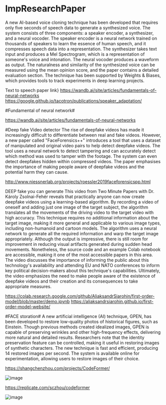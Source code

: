 # ImpResearchPaper

A new AI-based voice cloning technique has been developed that requires only five seconds of speech data to generate a synthesized voice. The system consists of three components: a speaker encoder, a synthesizer, and a neural vocoder. The speaker encoder is a neural network trained on thousands of speakers to learn the essence of human speech, and it compresses speech data into a representation. The synthesizer takes text input and produces a Mel Spectrogram, which is a representation of someone's voice and intonation. The neural vocoder produces a waveform as output. The naturalness and similarity of the synthesized voice can be measured using the mean opinion score, and the paper contains a detailed evaluation section. The technique has been supported by Weights & Biases, which provides tools to track experiments in deep learning projects.

Text to speech paper link}
https://wandb.ai/site/articles/fundamentals-of-neural-networks
https://google.github.io/tacotron/publications/speaker_adaptation/



#Fundamental of neural network#

https://wandb.ai/site/articles/fundamentals-of-neural-networks


#Deep fake Video detector
The rise of deepfake videos has made it increasingly difficult to differentiate between real and fake videos. However, a new paper called "FaceForensics++" introduces a tool that uses a dataset of manipulated and original video pairs to help detect deepfake videos. The tool uses a neural network to detect tampering and can accurately detect which method was used to tamper with the footage. The system can even detect deepfakes hidden within compressed videos. The paper emphasises the importance of making people aware of deepfake videos and the potential harm they can cause.

http://www.niessnerlab.org/projects/roessler2019faceforensicspp.html


DEEP fake you can generate 
This video from Two Minute Papers with Dr. Károly Zsolnai-Fehér reveals that practically anyone can now create deepfake videos using a learning-based algorithm. By recording a video of oneself and adding just one image of the target subject, the algorithm translates all the movements of the driving video to the target video with high accuracy. This technique requires no additional information about the target image, making it more general and applicable to various image types, including non-humanoid and cartoon models. The algorithm uses a neural network to generate all the required information and warp the target image appropriately. Although the output is impressive, there is still room for improvement in reducing visual artifacts generated during sudden head movements. Nonetheless, the source code and an example Colab notebook are accessible, making it one of the most accessible papers in this area. The video discusses the importance of informing the public about this technology's availability and attending EU and NATO conferences to inform key political decision-makers about this technique's capabilities. Ultimately, the video emphasizes the need to make people aware of the existence of deepfake videos and their creation and its consequences to take appropriate measures.

https://colab.research.google.com/github/AliaksandrSiarohin/first-order-model/blob/master/demo.ipynb
https://aliaksandrsiarohin.github.io/first-order-model-website/

#FACE storation#
A new artificial intelligence (AI) technique, GPEN, has been developed to restore low-quality photos of historical figures, such as Einstein. Though previous methods created idealized images, GPEN is capable of preserving wrinkles and other high-frequency effects, delivering more natural and detailed results. Researchers note that the identity preservation feature can be controlled, making it useful in restoring images of synthetic characters. The new technique is fast and efficient, producing 14 restored images per second. The system is available online for experimentation, allowing users to restore images of their choice.

https://shangchenzhou.com/projects/CodeFormer/

![image](https://user-images.githubusercontent.com/39978335/236662901-8efa15c0-f26b-4f6f-aca7-c9b019bffe4c.png)

https://replicate.com/sczhou/codeformer

![image](https://user-images.githubusercontent.com/39978335/236662947-91e7d6f0-5d13-466a-a931-66b5c2e9257b.png)



